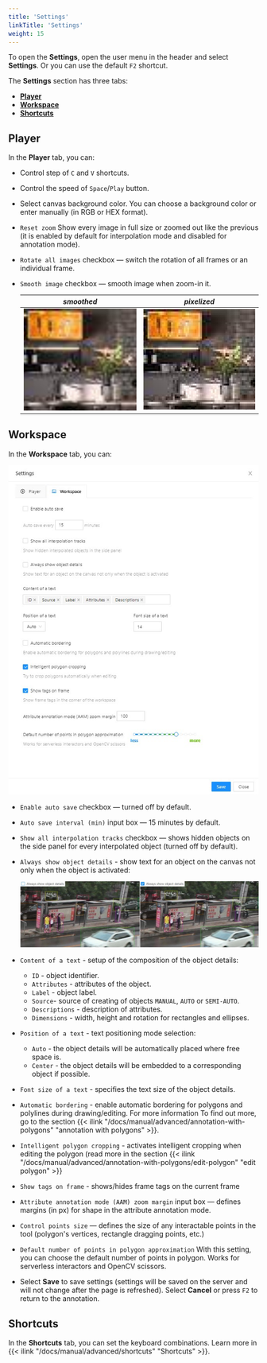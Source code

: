 ```yaml
---
title: 'Settings'
linkTitle: 'Settings'
weight: 15
---
```

To open the **Settings**, open the user menu in the header and select **Settings**.
Or you can use the default `F2` shortcut.

The **Settings** section has three tabs:
- [**Player**](#player)
- [**Workspace**](#workspace)
- [**Shortcuts**](#shortcuts)

## Player

In the **Player** tab, you can:

- Control step of `C` and `V` shortcuts.
- Control the speed of `Space`/`Play` button.
- Select canvas background color. You can choose a background color or enter manually (in RGB or HEX format).
- `Reset zoom` Show every image in full size or zoomed out like the previous
  (it is enabled by default for interpolation mode and disabled for annotation mode).
- `Rotate all images` checkbox — switch the rotation of all frames or an individual frame.
- `Smooth image` checkbox — smooth image when zoom-in it.

  |        _smoothed_         |        _pixelized_         |
  | :-----------------------: | :------------------------: |
  | ![Example of an image with "Smooth image" setting applied](/images/smoothed.jpg) | ![Example of an image without "Smooth image" setting applied](/images/pixelized.jpg) |

## Workspace

In the **Workspace** tab, you can:

!["Workspace" tab opened in "Settings"](/images/image155.jpg)

- `Enable auto save` checkbox — turned off by default.
- `Auto save interval (min)` input box — 15 minutes by default.
- `Show all interpolation tracks` checkbox — shows hidden objects on the
  side panel for every interpolated object (turned off by default).
- `Always show object details` - show text for an object on the canvas not only when the object is activated:

  ![Two images displaying the effects of applied and disabled "Always show objects details" setting](/images/image152_detrac.jpg)

- `Content of a text` - setup of the composition of the object details:
  - `ID` - object identifier.
  - `Attributes` - attributes of the object.
  - `Label` - object label.
  - `Source`- source of creating of objects `MANUAL`, `AUTO` or `SEMI-AUTO`.
  - `Descriptions` - description of attributes.
  - `Dimensions` - width, height and rotation for rectangles and ellipses.


- `Position of a text` - text positioning mode selection:
  - `Auto` - the object details will be automatically placed where free space is.
  - `Center` - the object details will be embedded to a corresponding object if possible.

- `Font size of a text` - specifies the text size of the object details.

- `Automatic bordering` - enable automatic bordering for polygons and polylines during drawing/editing.
  For more information To find out more, go to the section
  {{< ilink "/docs/manual/advanced/annotation-with-polygons" "annotation with polygons" >}}.

- `Intelligent polygon cropping` - activates intelligent cropping when editing the polygon (read more in the section
  {{< ilink "/docs/manual/advanced/annotation-with-polygons/edit-polygon" "edit polygon" >}}

- `Show tags on frame` - shows/hides frame tags on the current frame

- `Attribute annotation mode (AAM) zoom margin` input box — defines margins (in px)
  for shape in the attribute annotation mode.

- `Control points size` — defines the size of any interactable points in the tool
(polygon's vertices, rectangle dragging points, etc.)

- `Default number of points in polygon approximation`
  With this setting, you can choose the default number of points in polygon.
  Works for serverless interactors and OpenCV scissors.

- Select **Save** to save settings (settings will be saved on the server and
  will not change after the page is refreshed).
  Select **Cancel** or press `F2` to return to the annotation.

## Shortcuts

In the **Shortcuts** tab, you can set the keyboard combinations.
Learn more in {{< ilink "/docs/manual/advanced/shortcuts" "Shortcuts" >}}.
